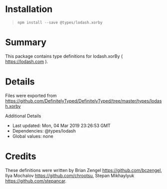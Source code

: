 # Installation
> `npm install --save @types/lodash.xorby`

# Summary
This package contains type definitions for lodash.xorBy ( https://lodash.com ).

# Details
Files were exported from https://github.com/DefinitelyTyped/DefinitelyTyped/tree/master/types/lodash.xorby

Additional Details
 * Last updated: Mon, 04 Mar 2019 23:26:53 GMT
 * Dependencies: @types/lodash
 * Global values: none

# Credits
These definitions were written by Brian Zengel <https://github.com/bczengel>, Ilya Mochalov <https://github.com/chrootsu>, Stepan Mikhaylyuk <https://github.com/stepancar>.
